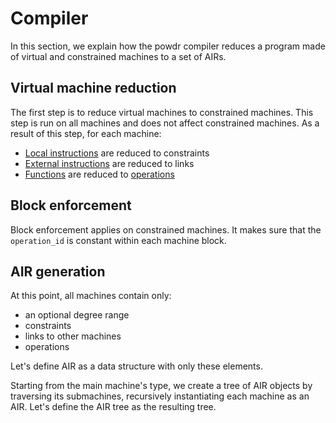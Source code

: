 # Compiler

In this section, we explain how the powdr compiler reduces a program made of virtual and constrained machines to a set of AIRs.

## Virtual machine reduction

The first step is to reduce virtual machines to constrained machines. This step is run on all machines and does not affect constrained machines.
As a result of this step, for each machine:
- [Local instructions](../asm/instructions.md#local-instructions) are reduced to constraints
- [External instructions](../asm/instructions.md#external-instructions) are reduced to links
- [Functions](../asm/functions.md) are reduced to [operations](../asm/operations.md)

## Block enforcement

Block enforcement applies on constrained machines. It makes sure that the `operation_id` is constant within each machine block.

## AIR generation

At this point, all machines contain only:
- an optional degree range
- constraints
- links to other machines
- operations

Let's define AIR as a data structure with only these elements.

Starting from the main machine's type, we create a tree of AIR objects by traversing its submachines, recursively instantiating each machine as an AIR.
Let's define the AIR tree as the resulting tree.